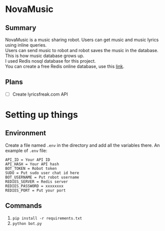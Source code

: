 # NovaMusic

## Summary
NovaMusic is a music sharing robot. Users can get music and music lyrics using inline queries. <br>
Users can send music to robot and robot saves the music in the database. <br>
This is how music database grows up. <br>
I used Redis nosql database for this project. <br>
You can create a free Redis online database, use this [link](https://app.redislabs.com/).


## Plans
- [ ] Create lyricsfreak.com API


# Setting up things

## Environment
Create a file named `.env` in the directory and add all the variables there. An example of `.env` file:
```
API_ID = Your API ID
API_HASH = Your API hash
BOT_TOKEN = Robot token
SUDO = Put sudo user chat id here
BOT_USERNAME = Put robot username
REDIES_SERVER = Redis server
REDIES_PASSWORD = xxxxxxxx
REDIES_PORT = Put your port
```


## Commands
1. `pip install -r requirements.txt`
2. `python bot.py`
